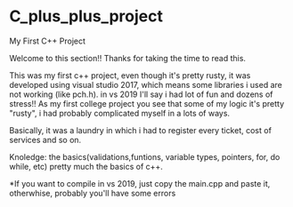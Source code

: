 # C_plus_plus_project
My First C++ Project

Welcome to this section!!
Thanks for taking the time to read this.

This was my first c++ project, even though it's pretty rusty, it was developed using visual studio 2017, which means some libraries i used are not working (like pch.h). in vs 2019
I'll say i had lot of fun and dozens of stress!!
As my first college project you see that some of my logic it's pretty "rusty", i had probably complicated myself in a lots of ways.

Basically, it was a laundry in which i had to register every ticket, cost of services and so on.

Knoledge: the basics(validations,funtions, variable types, pointers, for, do while, etc)
          pretty much the basics of c++.

*If you want to compile in vs 2019, just copy the main.cpp and paste it, otherwhise, probably you'll have some errors
